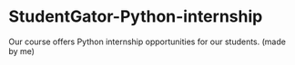 # StudentGator-Python-internship
Our course offers Python internship opportunities for our students. (made by me)

